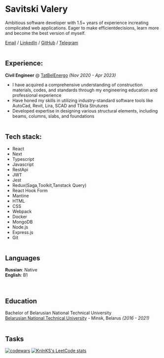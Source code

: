 # Savitski Valery

Ambitious software developer with 1.5+ years of experience increating complicated web applications. Eager to make efficientdecisions, learn more and become the best version of myself.

[Email](darkbarnied99@gmail.com) / [LinkedIn](https://www.linkedin.com/in/валерий-савицкий-b094b4263) / [GitHub](https://github.com/Barnied99) / [Telegram](https://t.me/Savitski_V)
<br><br>

## Experience:

**Civil Engineer** @ [TatBelEnergo](https://www.ker-holding.ru/) _(Nov 2020 - Apr 2023)_ <br>

- I have acquired a comprehensive understanding of construction materials, codes, and standards through my engineering education and professional experience
- Have honed my skills in utilizing industry-standard software tools like AutoCad, Revit, Lira, SCAD and TEkla Strutures
- Developed expertise in designing various structural elements, including beams, columns, slabs, and foundations
  <br><br>
## Tech stack:

- React
- Next
- Typescript
- Javascript
- RestApi
- JWT
- Jest
- Redux(Saga,Toolkit,Tanstack Query)
- React Hook Form
- Mantine
- HTML
- CSS
- Webpack
- Docker
- MongoDB
- Node.js
- Express.js
- Git
  <br><br>

## Languages

**Russian**: Native<br>
**English**: B1<br>
<br><br>

## Education

Bachelor of Belarusian National Technical University<br>
[Belarusian National Technical University](https://bntu.by/) - Minsk, Belarus _(2016 - 2021)_
<br><br>

## Tasks
[![codewars](https://www.codewars.com/users/Barnied99@/badges/small)](https://www.codewars.com/users/Barnied99@) 
[![KnlnKS's LeetCode stats](https://leetcode-stats-six.vercel.app/api?username=barnied99&theme=dark)](https://github.com/barnied99/leetcode-stats)
